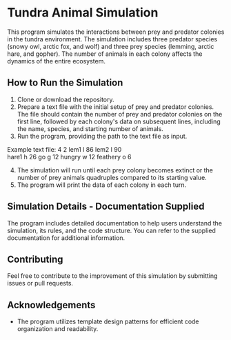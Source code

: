 # Tundra Animal Simulation

This program simulates the interactions between prey and predator colonies in the tundra environment. The simulation includes three predator species (snowy owl, arctic fox, and wolf) and three prey species (lemming, arctic hare, and gopher). The number of animals in each colony affects the dynamics of the entire ecosystem.

## How to Run the Simulation

1. Clone or download the repository.
2. Prepare a text file with the initial setup of prey and predator colonies. The file should contain the number of prey and predator colonies on the first line, followed by each colony's data on subsequent lines, including the name, species, and starting number of animals.
3. Run the program, providing the path to the text file as input.

Example text file:
  4 2
  lem1 l 86
  lem2 l 90        
  hare1 h 26
  go g 12
  hungry w 12
  feathery o 6

4. The simulation will run until each prey colony becomes extinct or the number of prey animals quadruples compared to its starting value.
5. The program will print the data of each colony in each turn.

## Simulation Details - Documentation Supplied

The program includes detailed documentation to help users understand the simulation, its rules, and the code structure. You can refer to the supplied documentation for additional information.


## Contributing

Feel free to contribute to the improvement of this simulation by submitting issues or pull requests.

## Acknowledgements

- The program utilizes template design patterns for efficient code organization and readability.

